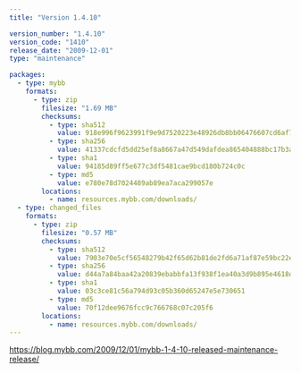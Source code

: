```yaml
---
title: "Version 1.4.10"

version_number: "1.4.10"
version_code: "1410"
release_date: "2009-12-01"
type: "maintenance"

packages:
  - type: mybb
    formats:
      - type: zip
        filesize: "1.69 MB"
        checksums:
          - type: sha512
            value: 918e996f9623991f9e9d7520223e48926db8bb06476607cd6af753d3ccfec2bf44c8861f2e859b3f88a8bf360379d96db911af2132ec7cbf1d6f759e97e8caaf
          - type: sha256
            value: 41337cdcfd5dd25ef8a8667a47d549dafdea865404888bc17b3afc4ff09a3df7
          - type: sha1
            value: 94185d89ff5e677c3df5481cae9bcd180b724c0c
          - type: md5
            value: e780e78d7024489ab89ea7aca299057e
        locations:
          - name: resources.mybb.com/downloads/
  - type: changed_files
    formats:
      - type: zip
        filesize: "0.57 MB"
        checksums:
          - type: sha512
            value: 7903e70e5cf56548279b42f65d62b81de2fd6a71af87e59bc22e48d5c2d902ef0ccd9254f9aafa916b67edb35a1f2b96bf89af4e7df6cd7349d8f7d6059461e5
          - type: sha256
            value: d44a7a84baa42a20839ebabbfa13f938f1ea40a3d9b895e4618df4c8bb3aa304
          - type: sha1
            value: 03c3ce81c56a794d93c05b360d65247e5e730651
          - type: md5
            value: 70f12dee9676fcc9c766768c07c205f6
        locations:
          - name: resources.mybb.com/downloads/
---
```


<https://blog.mybb.com/2009/12/01/mybb-1-4-10-released-maintenance-release/>
